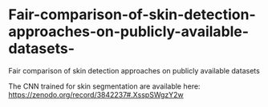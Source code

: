 # Fair-comparison-of-skin-detection-approaches-on-publicly-available-datasets-
Fair comparison of skin detection approaches on publicly available datasets 

The CNN  trained  for skin segmentation are available here: https://zenodo.org/record/3842237#.XsspSWgzY2w
